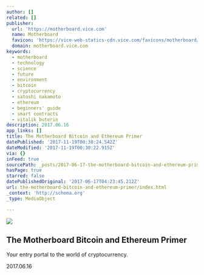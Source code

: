 ```yaml
---
author: []
related: []
publisher:
  url: 'https://motherboard.vice.com'
  name: Motherboard
  favicon: 'https://vice-web-statics-cdn.vice.com/favicons/motherboard/favicon.ico'
  domain: motherboard.vice.com
keywords:
  - motherboard
  - technology
  - science
  - future
  - environment
  - bitcoin
  - cryptocurrency
  - satoshi nakamoto
  - ethereum
  - beginners' guide
  - smart contracts
  - vitalik buterin
description: 2017.06.16
app_links: []
title: The Motherboard Bitcoin and Ethereum Primer
datePublished: '2017-11-19T00:30:24.542Z'
dateModified: '2017-11-19T00:30:22.915Z'
via: {}
inFeed: true
sourcePath: _posts/2017-06-17-the-motherboard-bitcoin-and-ethereum-primer.md
hasPage: true
starred: false
datePublishedOriginal: '2017-06-17T04:23:45.212Z'
url: the-motherboard-bitcoin-and-ethereum-primer/index.html
_context: 'http://schema.org'
_type: MediaObject

---
```

<article style=""><img src="https://imgflo.herokuapp.com/graph/2b2431f8e7ba7b0/696b495d9eac72b23497909b0ead6899/croprotate.jpeg?cropheight=675&amp;cropwidth=892&amp;degrees=0&amp;input=https%3A%2F%2Fvideo-images.vice.com%2Farticles%2F59431309df10a05676b8f847%2Flede%2F1497612065665-shutterstock_653153323.jpeg%3Fcrop%3D1xw%3A0.8364312267657993xh%3Bcenter%2Ccenter%26resize%3D1200%3A%2A&amp;x=149&amp;y=0" /><h1>The Motherboard Bitcoin and Ethereum Primer</h1><p>Your entry portal to the world of cryptocurrency.</p></article>

2017.06.16